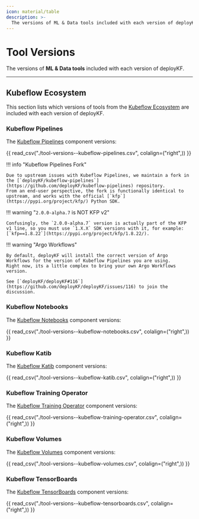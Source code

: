 ```yaml
---
icon: material/table
description: >-
  The versions of ML & Data tools included with each version of deployKF.
---
```


# Tool Versions

The versions of __ML & Data tools__ included with each version of deployKF.

---

## Kubeflow Ecosystem

This section lists which versions of tools from the [Kubeflow Ecosystem](../reference/tools.md#kubeflow-ecosystem) are included with each version of deployKF.

### Kubeflow Pipelines

The [Kubeflow Pipelines](../reference/tools.md#kubeflow-pipelines) component versions:

{{ read_csv("./tool-versions--kubeflow-pipelines.csv", colalign=("right",)) }}

!!! info "Kubeflow Pipelines Fork"

    Due to upstream issues with Kubeflow Pipelines, we maintain a fork in the [`deployKF/kubeflow-pipelines`](https://github.com/deployKF/kubeflow-pipelines) repository.
    From an end-user perspective, the fork is functionally identical to upstream, and works with the official [`kfp`](https://pypi.org/project/kfp/) Python SDK.

!!! warning "`2.0.0-alpha.7` is NOT KFP v2"

    Confusingly, the `2.0.0-alpha.7` version is actually part of the KFP v1 line, so you must use `1.X.X` SDK versions with it, for example: [`kfp==1.8.22`](https://pypi.org/project/kfp/1.8.22/).

!!! warning "Argo Workflows"

    By default, deployKF will install the correct version of Argo Workflows for the version of Kubeflow Pipelines you are using.
    Right now, its a little complex to bring your own Argo Workflows version. 

    See [`deployKF/deployKF#116`](https://github.com/deployKF/deployKF/issues/116) to join the discussion.

### Kubeflow Notebooks

The [Kubeflow Notebooks](../reference/tools.md#kubeflow-notebooks) component versions:

{{ read_csv("./tool-versions--kubeflow-notebooks.csv", colalign=("right",)) }}

### Kubeflow Katib

The [Kubeflow Katib](../reference/tools.md#kubeflow-katib) component versions:

{{ read_csv("./tool-versions--kubeflow-katib.csv", colalign=("right",)) }}

### Kubeflow Training Operator

The [Kubeflow Training Operator](../reference/tools.md#kubeflow-training-operator) component versions:

{{ read_csv("./tool-versions--kubeflow-training-operator.csv", colalign=("right",)) }}

### Kubeflow Volumes

The [Kubeflow Volumes](../reference/tools.md#kubeflow-volumes) component versions:

{{ read_csv("./tool-versions--kubeflow-volumes.csv", colalign=("right",)) }}

### Kubeflow TensorBoards

The [Kubeflow TensorBoards](../reference/tools.md#kubeflow-tensorboards) component versions:

{{ read_csv("./tool-versions--kubeflow-tensorboards.csv", colalign=("right",)) }}